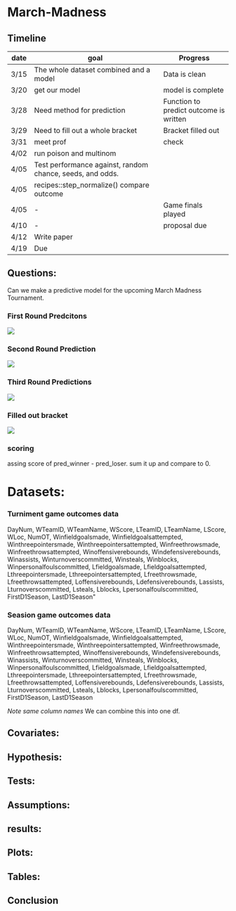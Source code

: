 # March-Madness

## Timeline
| date | goal | Progress|
| ---- | ---- | --- |
| 3/15 | The whole dataset combined and a model | Data is clean |
| 3/20 | get our model | model is complete |
| 3/28 |Need method for prediction| Function to predict outcome is written |
| 3/29 |Need to fill out a whole bracket | Bracket filled out |
| 3/31 | meet prof | check |
| 4/02 | run poison and multinom |
| 4/05 | Test performance against, random chance, seeds, and odds. |
| 4/05 | recipes::step_normalize() compare outcome |
| 4/05 | - | Game finals played |
| 4/10 | - | proposal due |
| 4/12 | Write paper |
| 4/19 | Due  |
## Questions:

Can we make a predictive model for the upcoming March Madness Tournament.

### First Round Predcitons
![](https://i.imgur.com/KG9rI9z.png)
### Second Round Prediction
![](https://i.imgur.com/0xgl8nh.png)
### Third Round Predictions
![](https://i.imgur.com/mEuNcPl.png)

### Filled out bracket
![](https://i.imgur.com/dCyHFlc.png)


### scoring

assing score of pred_winner - pred_loser. sum it up and compare to 0.

# Datasets:
### Turniment game outcomes data
DayNum, WTeamID, WTeamName, WScore, LTeamID, LTeamName, LScore, WLoc, NumOT, Winfieldgoalsmade, Winfieldgoalsattempted, Winthreepointersmade, Winthreepointersattempted, Winfreethrowsmade, Winfreethrowsattempted, Winoffensiverebounds, Windefensiverebounds, Winassists, Winturnoverscommitted, Winsteals, Winblocks, Winpersonalfoulscommitted, Lfieldgoalsmade, Lfieldgoalsattempted, Lthreepointersmade, Lthreepointersattempted, Lfreethrowsmade, Lfreethrowsattempted, Loffensiverebounds, Ldefensiverebounds, Lassists, Lturnoverscommitted, Lsteals, Lblocks, Lpersonalfoulscommitted, FirstD1Season, LastD1Season"

### Seasion game outcomes data 
DayNum, WTeamID, WTeamName, WScore, LTeamID, LTeamName, LScore, WLoc, NumOT, Winfieldgoalsmade, Winfieldgoalsattempted, Winthreepointersmade, Winthreepointersattempted, Winfreethrowsmade, Winfreethrowsattempted, Winoffensiverebounds, Windefensiverebounds, Winassists, Winturnoverscommitted, Winsteals, Winblocks, Winpersonalfoulscommitted, Lfieldgoalsmade, Lfieldgoalsattempted, Lthreepointersmade, Lthreepointersattempted, Lfreethrowsmade, Lfreethrowsattempted, Loffensiverebounds, Ldefensiverebounds, Lassists, Lturnoverscommitted, Lsteals, Lblocks, Lpersonalfoulscommitted, FirstD1Season, LastD1Season

*Note same column names*
We can combine this into one df.

## Covariates:

## Hypothesis:

## Tests:

## Assumptions:

## results:

## Plots:

## Tables:

## Conclusion
